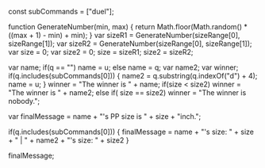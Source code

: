  const subCommands = ["duel"];
 
function GenerateNumber(min, max)
{
    return Math.floor(Math.random() * ((max + 1) - min) + min);
}
var sizeR1 = GenerateNumber(sizeRange[0], sizeRange[1]);
var sizeR2 = GenerateNumber(sizeRange[0], sizeRange[1]);
var size = 0;
var size2 = 0;
size = sizeR1;
size2 = sizeR2;

var name;
if(q == "") name = u;
else name = q;
var name2;
var winner;
if(q.includes(subCommands[0])) 
{
    name2 = q.substring(q.indexOf("d") + 4);
    name = u;
}
winner = "The winner is " + name;
if(size < size2) winner = "The winner is " + name2;
else if( size == size2) winner = "The winner is nobody.";
 
var finalMessage = name + "'s PP size is " + size + "inch.";

if(q.includes(subCommands[0]))
{
finalMessage = name + "'s size: " + size + " | " + name2 + "'s size: " + size2
}
 
finalMessage;